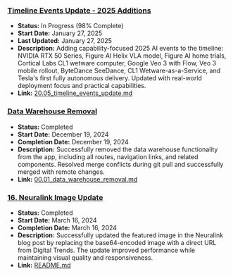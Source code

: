 ### [Timeline Events Update - 2025 Additions](/work_efforts/20_content/20.05_timeline_events_update.md)
- **Status:** In Progress (98% Complete)
- **Start Date:** January 27, 2025
- **Last Updated:** January 27, 2025
- **Description:** Adding capability-focused 2025 AI events to the timeline: NVIDIA RTX 50 Series, Figure AI Helix VLA model, Figure AI home trials, Cortical Labs CL1 wetware computer, Google Veo 3 with Flow, Veo 3 mobile rollout, ByteDance SeeDance, CL1 Wetware-as-a-Service, and Tesla's first fully autonomous delivery. Updated with real-world deployment focus and practical capabilities.
- **Link:** [20.05_timeline_events_update.md](20_content/20.05_timeline_events_update.md)

### [Data Warehouse Removal](/work_efforts/10_development/00.01_data_warehouse_removal.md)
- **Status:** Completed
- **Start Date:** December 19, 2024
- **Completion Date:** December 19, 2024
- **Description:** Successfully removed the data warehouse functionality from the app, including all routes, navigation links, and related components. Resolved merge conflicts during git pull and successfully merged with remote changes.
- **Link:** [00.01_data_warehouse_removal.md](10_development/00.01_data_warehouse_removal.md)

### [16. Neuralink Image Update](/work_efforts/16_neuralink_image_update/README.md)
- **Status:** Completed
- **Start Date:** March 16, 2024
- **Completion Date:** March 16, 2024
- **Description:** Successfully updated the featured image in the Neuralink blog post by replacing the base64-encoded image with a direct URL from Digital Trends. The update improved performance while maintaining visual quality and responsiveness.
- **Link:** [README.md](16_neuralink_image_update/README.md)